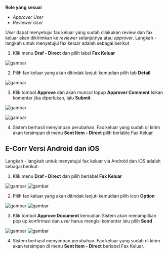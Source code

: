 **Role yang sesuai**

- *Approver User*
- *Reviewer User*

*User* dapat menyetujui fax keluar yang sudah dilakukan review dan fax keluar akan dikirimkan ke *reviewer* selanjutnya atau *approver*. Langkah - langkah untuk menyetujui fax keluar adalah sebagai berikut

1. Klik menu **Draf - Direct** dan pilih label **Fax Keluar** 

![gambar](FaxKeluar/FK_Web/FK14.png)

2. Pilih fax keluar yang akan ditindak lanjuti kemudian pilih tab **Detail**

![gambar](FaxKeluar/FK_Web/FK15.png)

3. Klik tombol **Approve** dan akan muncul topup  **Approver Comment** Isikan komentar jika diperlukan, lalu **Submit**

![gambar](FaxKeluar/FK_Web/FK21.png)

![gambar](FaxKeluar/FK_Web/FK26.png)

4. Sistem berhasil menyimpan perubahan. Fax keluar yang sudah di kirim akan tersimpan di menu **Sent Item - Direct** pilih berlable Fax Keluar


## **E-Corr Versi Android dan iOS**

Langkah - langkah untuk menyetujui fax keluar via Android dan iOS adalah sebagai berikut:

1. Klik menu **Draf - Direct** dan pilih berlabel **Fax Keluar**

![gambar](FaxKeluar/FK_Android/SetujuFK/02A01.png) ![gambar](FaxKeluar/FK_Android/SetujuFK/02A02.png)

2. Pilih fax keluar yang akan ditindak lanjuti kemudian pilih icon **Option**
   
![gambar](FaxKeluar/FK_Android/SetujuFK/02A3.png) ![gambar](FaxKeluar/FK_Android/SetujuFK/02A03.png)

3. Klik tombol **Approve Document** kemudian Sistem akan menampilkan pop up konfirmasi dan _user_ harus mengisi komentar lalu pilih **Send**
   
![gambar](FaxKeluar/FK_Android/SetujuFK/02A04.png) ![gambar](FaxKeluar/FK_Android/SetujuFK/02A05.png)

4. Sistem berhasil menyimpan perubahan. Fax keluar yang sudah di kirim akan tersimpan di menu **Sent Item - Direct** berlabel Fax Keluar.

